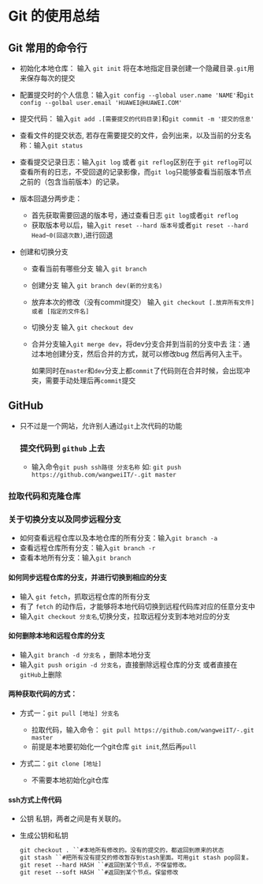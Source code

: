 # Git 的使用总结

## Git 常用的命令行
+ 初始化本地仓库： 输入 `git init` 将在本地指定目录创建一个隐藏目录`.git`用来保存每次的提交

+ 配置提交时的个人信息：输入`git config --global user.name 'NAME'`和`git config --golbal user.email 'HUAWEI@HUAWEI.COM'`

+ 提交代码： 输入`git add .[需要提交的代码目录]`和`git commit -m '提交的信息'`

+ 查看文件的提交状态, 若存在需要提交的文件，会列出来，以及当前的分支名称：输入`git status`

+ 查看提交记录日志：输入`git log` 或者 `git reflog`区别在于 `git reflog`可以查看所有的日志，不受回退的记录影像，而`git log`只能够查看当前版本节点之前的（包含当前版本）的记录。

+ 版本回退分两步走：
  - 首先获取需要回退的版本号，通过查看日志 `git log`或者`git reflog`
  - 获取版本号以后，输入`git reset --hard 版本号`或者`git reset --hard Head~0(回退次数)`,进行回退 

+ 创建和切换分支
  - 查看当前有哪些分支 输入 `git branch`

  - 创建分支 输入 `git branch dev(新的分支名)`

  - 放弃本次的修改（没有commit提交） 输入 `git checkout [.放弃所有文件] 或者 [指定的文件名]`

  - 切换分支 输入 `git checkout dev` 

  - 合并分支输入`git merge dev`，将dev分支合并到当前的分支中去  注：通过本地创建分支，然后合并的方式，就可以修改bug 然后再何入主干。

    如果同时在`master`和`dev`分支上都`commit`了代码则在合并时候，会出现冲突，需要手动处理后再`commit`提交
    
## GitHub
+ 只不过是一个网站，允许别人通过`git`上次代码的功能

  ### 提交代码到 `github` 上去
  + 输入命令`git push ssh路径 分支名称`
    如: `git push https://github.com/wangweiIT/-.git master`
    
### 拉取代码和克隆仓库

### 关于切换分支以及同步远程分支
  + 如何查看远程仓库以及本地仓库的所有分支：输入`git branch -a`
  + 查看远程仓库所有分支：输入`git branch -r`
  + 查看本地所有分支：输入`git branch`
#### 如何同步远程仓库的分支，并进行切换到相应的分支
  + 输入 `git fetch`，抓取远程仓库的所有分支
  + 有了 `fetch` 的动作后，才能够将本地代码切换到远程代码库对应的任意分支中
  + 输入`git checkout 分支名`,切换分支，拉取远程分支到本地对应的分支
#### 如何删除本地和远程仓库的分支
  + 输入`git branch -d 分支名` ，删除本地分支
  + 输入`git push origin -d 分支名`，直接删除远程仓库的分支 或者直接在`gitHub`上删除
#### 两种获取代码的方式：
  + 方式一：`git pull [地址] 分支名`
    - 拉取代码，输入命令： `git pull https://github.com/wangweiIT/-.git master `
    - 前提是本地要初始化一个git仓库 `git init`,然后再`pull`

  + 方式二：`git clone [地址]`
    - 不需要本地初始化git仓库
#### ssh方式上传代码
- 公钥 私钥，两者之间是有关联的。
- 生成公钥和私钥






















  ```md
  git checkout . ``#本地所有修改的。没有的提交的，都返回到原来的状态
  git stash ``#把所有没有提交的修改暂存到stash里面。可用git stash pop回复。
  git reset --hard HASH ``#返回到某个节点，不保留修改。
  git reset --soft HASH ``#返回到某个节点。保留修改
  ```
